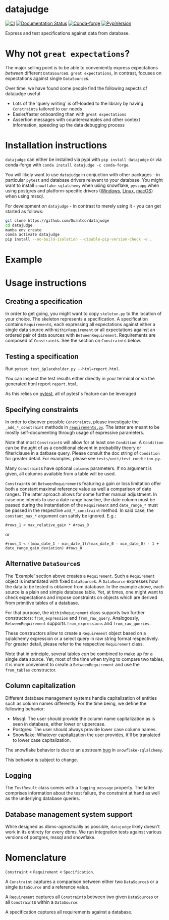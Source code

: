 # datajudge

[![CI](https://github.com/Quantco/datajudge/actions/workflows/ci.yaml/badge.svg)](https://github.com/Quantco/datajudge/actions/workflows/ci.yaml)
[![Documentation Status](https://readthedocs.org/projects/datajudge/badge/?version=latest)](https://datajudge.readthedocs.io/en/latest/?badge=latest)
[![Conda-forge](https://img.shields.io/conda/vn/conda-forge/datajudge?logoColor=white&logo=conda-forge)](https://anaconda.org/conda-forge/datajudge)
[![PypiVersion](https://img.shields.io/pypi/v/datajudge.svg?logo=pypi&logoColor=white)](https://pypi.org/project/datajudge)


Express and test specifications against data from database.

# Why not `great expectations`?

The major selling point is to be able to conveniently express expectations _between_ different `DataSource`s. `great expectations`, in contrast, focuses on expectations against single `DataSource`s.

Over time, we have found some people find the following aspects of datajudge useful
* Lots of the 'query writing' is off-loaded to the library by having `Constraint`s tailored to our needs
* Easier/faster onboarding than with `great expectations`
* Assertion messages with counterexamples and other context information, speeding up the data debugging process

# Installation instructions

`datajudge` can either be installed via pypi with `pip install datajudge` or via conda-forge with `conda install datajudge -c conda-forge`.

You will likely want to use `datajudge` in conjuction with other packages - in particular `pytest` and database drivers relevant to your database. You might want to install `snowflake-sqlalchemy` when using snowflake, `pyscopg` when using postgres and platform-specific drivers ([Windows](https://docs.microsoft.com/en-us/sql/connect/odbc/windows/microsoft-odbc-driver-for-sql-server-on-windows?view=sql-server-ver15), [Linux](https://docs.microsoft.com/en-us/sql/connect/odbc/linux-mac/installing-the-microsoft-odbc-driver-for-sql-server?view=sql-server-ver15), [macOS](https://docs.microsoft.com/en-us/sql/connect/odbc/linux-mac/install-microsoft-odbc-driver-sql-server-macos?view=sql-server-ver15)) when using mssql.

For development _on_ `datajudge` - in contrast to merely using it - you can get started as follows:
```bash
git clone https://github.com/Quantco/datajudge
cd datajudge
mamba env create
conda activate datajudge
pip install --no-build-isolation --disable-pip-version-check -e .
```

# Example


# Usage instructions

## Creating a specification

In order to get going, you might want to copy `skeleton.py` to the location of
your choice. The skeleton represents a specification. A specification contains
`Requirement`s, each expressing all expectations against either a single data source
with `WithinRequirement` or all expectations against an ordered pair of data sources
with `BetweenRequirement`.
Requirements are composed of `Constraint`s. See the section on `Constraint`s below.

## Testing a specification

Run `pytest test_$placeholder.py --html=report.html`.

You can inspect the test results either directly in your terminal or via
the generated html report `report.html`.

As this relies on [pytest](https://docs.pytest.org/en/latest/), all of pytest's feature can be leveraged


## Specifying constraints

In order to discover possible `Constraint`s, please investigate the `_add_*_constraint` methods
in [`requirements.py`](https://github.com/Quantco/datajudge/blob/master/src/datajudge/requirements.py).
The latter are meant to be mostly self-documenting through usage of expressive
parameters.

Note that most `Constraint`s will allow for at least one `Condition`. A `Condition`
can be thought of as a conditional elevent in probability theory or filter/clause in a datbase
query. Please consult the doc string of `Condition` for greater detail. For examples, please
see `tests/unit/test_condition.py`.

Many `Constraint`s have optional `columns` parameters. If no argument is given, all
columns available from a table will be used.

`Constraint`s on `BetweenRequirement`s featuring a gain or loss limitation offer
both a constant maximal reference value as well a comparison of date
ranges. The latter aproach allows for some further manual adjustment. In case one
intends to use a date range baseline, the date column must be passed during
the instantiation of the `Requirement` and `date_range_*` must be passed
in the respective `add_*_constraint` method. In said case, the `constant_max_*`
argument can safely be ignored. E.g.:

```#rows_1 < max_relative_gain * #rows_0```

or

```#rows_1 < ((max_date_1 - min_date_1)/(max_date_0 - min_date_0) - 1 + date_range_gain_deviation) #rows_0```


## Alternative `DataSource`s
The 'Example' section above creates a `Requirement`. Such a `Requirement` object
is instantiated with fixed `DataSource`s. A `DataSource` expresses how the data to be tested
is obtained from database. In the example above, each source is a plain and simple database
table. Yet, at times, one might want to check expectations and impose
constraints on objects which are derived from primitive tables of a database.

For that purpose, the `WithinRequirement` class supports two further constructors: `from_expression` and
`from_raw_query`. Analogously, `BetweenRequirement` supports `from_expressions` and `from_raw_queries`.

These constructors allow to create a `Requirement` object based on a sqlalchemy expression or
a select query in raw string format respectively. For greater detail, please refer to the respective `Requirement` class.

Note that in principle, several tables _can_ be combined to make up for a single data source. Yet, most of
the time when trying to compare two tables, it is more convenient to create a `BetweenRequirement` and use
the `from_tables` constructor.


## Column capitalization

Different database management systems handle capitalization of entities such as column names differently.
For the time being, we define the following behavior:
* Mssql: The user should provide the column name capitalization as is seen in database, either lower or uppercase.
* Postgres: The user should always provide lower case column names.
* Snowflake: Whatever capitalization the user provides, it'll be translated to lower case capitalization.

The snowflake behavior is due to an upstream [bug](https://github.com/snowflakedb/snowflake-sqlalchemy/issues/157)
in `snowflake-sqlalchemy`.

This behavior is subject to change.

## Logging

The `TestResult` class comes with a `logging_message` property. The latter comprises information about
the test failure, the constraint at hand as well as the underlying database queries.

## Database management system support

While designed as dbms-agnostically as possible, `datajudge` likely doesn't work in its entirety for every dbms.
We run integration tests against various versions of postgres, mssql and snowflake.


# Nomenclature

`Constraint` < `Requirement` < `Specification`.

A `Constraint` captures a comparison between either two `DataSource`s or a single `DataSource`
and a reference value.

A `Requirement` captures all `Constraint`s between two given `DataSource`s or all
`Constraint`s within a `DataSource`.

A specification captures all requirements against a database.
